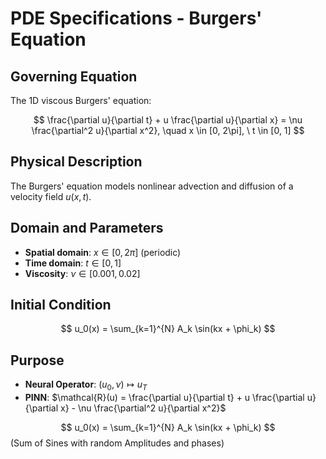 # PDE Specifications - Burgers' Equation

## Governing Equation

The 1D viscous Burgers' equation:

$$
\frac{\partial u}{\partial t} + u \frac{\partial u}{\partial x} = \nu \frac{\partial^2 u}{\partial x^2}, \quad x \in [0, 2\pi], \ t \in [0, 1]
$$

## Physical Description

The Burgers' equation models nonlinear advection and diffusion of a velocity field $u(x,t)$.

## Domain and Parameters

- **Spatial domain**: $x \in [0, 2\pi]$ (periodic)
- **Time domain**: $t \in [0, 1]$
- **Viscosity**: $\nu \in [0.001, 0.02]$

## Initial Condition

$$
u_0(x) = \sum_{k=1}^{N} A_k \sin(kx + \phi_k)
$$

## Purpose

- **Neural Operator**: $(u_0, \nu) \mapsto u_T$
- **PINN**: $\mathcal{R}(u) = \frac{\partial u}{\partial t} + u \frac{\partial u}{\partial x} - \nu \frac{\partial^2 u}{\partial x^2}$

$$
u_0(x) = \sum_{k=1}^{N} A_k \sin(kx + \phi_k)
$$
(Sum of Sines with random Amplitudes and phases)
